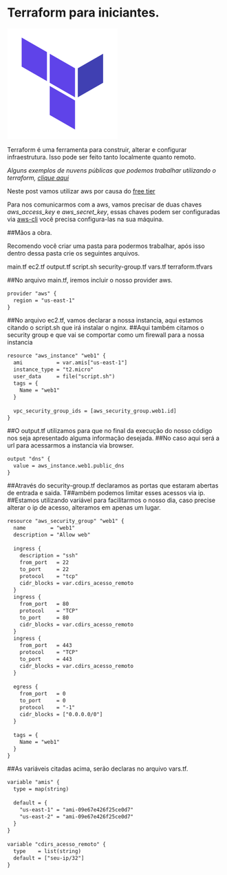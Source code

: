 # Terraform para iniciantes.
 ![Where is the doctor](/images/terraformicon.png)



Terraform é uma ferramenta para construir, alterar e configurar infraestrutura.
Isso pode ser feito tanto localmente quanto remoto.


_Alguns exemplos de nuvens públicas que podemos trabalhar utilizando o terraform, [clique aqui](https://registry.terraform.io/browse/providers)_

Neste post vamos utilizar aws por causa do [free tier](https://aws.amazon.com/pt/free/?all-free-tier.sort-by=item.additionalFields.SortRank&all-free-tier.sort-order=asc&awsf.Free%20Tier%20Types=*all&awsf.Free%20Tier%20Categories=*all)

Para nos comunicarmos com a aws, vamos precisar de duas chaves _aws_access_key_ e _aws_secret_key_, essas chaves podem ser configuradas via [aws-cli](https://docs.aws.amazon.com/pt_br/cli/latest/userguide/install-cliv2.html)
você precisa configura-las na sua máquina.



##Mãos a obra.

Recomendo você criar uma pasta para podermos trabalhar, após isso dentro dessa pasta crie os seguintes arquivos.


main.tf
ec2.tf
output.tf
script.sh
security-group.tf
vars.tf
terraform.tfvars



##No arquivo main.tf, iremos incluir o nosso provider aws.

```
provider "aws" {
  region = "us-east-1"
}
```

##No arquivo ec2.tf, vamos declarar a nossa instancia, aqui estamos citando o script.sh que irá instalar o nginx.
##Aqui também citamos o security group e que vai se comportar como um firewall para a nossa instancia


```
resource "aws_instance" "web1" {
  ami           = var.amis["us-east-1"]
  instance_type = "t2.micro"
  user_data     = file("script.sh")
  tags = {
    Name = "web1"
  }

  vpc_security_group_ids = [aws_security_group.web1.id]
}
```

##O output.tf utilizamos para que no final da execução do nosso código nos seja apresentado alguma informação desejada.
##No caso aqui será a url para acessarmos a instancia via browser.

```
output "dns" {
  value = aws_instance.web1.public_dns
}
```

##Através do security-group.tf declaramos as portas que estaram abertas de entrada e saida.
T##ambém podemos limitar esses acessos via ip.
##Estamos utilizando variável para facilitarmos o nosso dia, caso precise alterar o ip de acesso, alteramos em apenas um lugar.

```
resource "aws_security_group" "web1" {
  name        = "web1"
  description = "Allow web"

  ingress {
    description = "ssh"
    from_port   = 22
    to_port     = 22
    protocol    = "tcp"
    cidr_blocks = var.cdirs_acesso_remoto
  }
  ingress {
    from_port   = 80
    protocol    = "TCP"
    to_port     = 80
    cidr_blocks = var.cdirs_acesso_remoto
  }
  ingress {
    from_port   = 443
    protocol    = "TCP"
    to_port     = 443
    cidr_blocks = var.cdirs_acesso_remoto
  }

  egress {
    from_port   = 0
    to_port     = 0
    protocol    = "-1"
    cidr_blocks = ["0.0.0.0/0"]
  }

  tags = {
    Name = "web1"
  }
}
```

##As variáveis citadas acima, serão declaras no arquivo vars.tf.

```
variable "amis" {
  type = map(string)

  default = {
    "us-east-1" = "ami-09e67e426f25ce0d7"
    "us-east-2" = "ami-09e67e426f25ce0d7"
  }
}

variable "cdirs_acesso_remoto" {
  type    = list(string)
  default = ["seu-ip/32"]
}
```